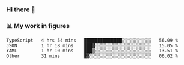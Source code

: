 ### Hi there 👋

### 📊 My work in figures

<!--START_SECTION:waka-->

```text
TypeScript   4 hrs 54 mins   ██████████████░░░░░░░░░░░   56.09 %
JSON         1 hr 18 mins    ███▓░░░░░░░░░░░░░░░░░░░░░   15.05 %
YAML         1 hr 10 mins    ███▒░░░░░░░░░░░░░░░░░░░░░   13.51 %
Other        31 mins         █▓░░░░░░░░░░░░░░░░░░░░░░░   06.02 %
```

<!--END_SECTION:waka-->
